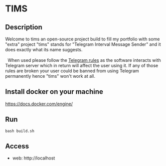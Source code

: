 # TIMS

## Description

Welcome to tims an open-source project build to fill my portfolio with some "extra" project
"tims" stands for "Telegram Interval Message Sender" and it does exactly what its name suggests.
\
\
&nbsp;
When used please follow the [Telegram rules](https://telegram.org/tos) as the software interacts with Telegram server which in return will affect the user using it. If any of those rules are broken your user could be banned from using Telegram permanently hence "tims" won't work at all.

## Install docker on your machine
https://docs.docker.com/engine/

## Run
`bash build.sh`

## Access

- web: http://localhost
